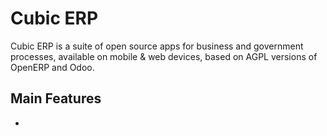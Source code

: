 Cubic ERP
==========

Cubic ERP is a suite of open source apps for business and government processes, available on mobile & web devices,
based on AGPL versions of OpenERP and Odoo.

Main Features
-------------
-
